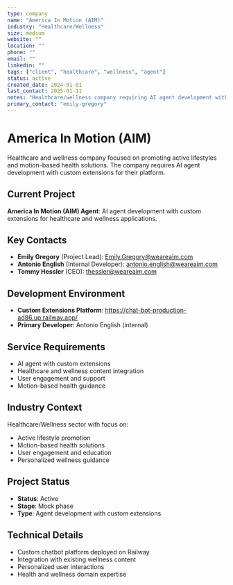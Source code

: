 ```yaml
---
type: company
name: "America In Motion (AIM)"
industry: "Healthcare/Wellness"
size: medium
website: ""
location: ""
phone: ""
email: ""
linkedin: ""
tags: ["client", "healthcare", "wellness", "agent"]
status: active
created_date: 2024-01-01
last_contact: 2025-01-11
notes: "Healthcare/wellness company requiring AI agent development with custom extensions"
primary_contact: "emily-gregory"
---
```


# America In Motion (AIM)

Healthcare and wellness company focused on promoting active lifestyles and motion-based health solutions. The company requires AI agent development with custom extensions for their platform.

## Current Project

**America In Motion (AIM) Agent**: AI agent development with custom extensions for healthcare and wellness applications.

## Key Contacts

- **Emily Gregory** (Project Lead): Emily.Gregory@weareaim.com
- **Antonio English** (Internal Developer): antonio.english@weareaim.com
- **Tommy Hessler** (CEO): thessler@weareaim.com

## Development Environment

- **Custom Extensions Platform**: https://chat-bot-production-ad86.up.railway.app/
- **Primary Developer**: Antonio English (internal)

## Service Requirements

- AI agent with custom extensions
- Healthcare and wellness content integration
- User engagement and support
- Motion-based health guidance

## Industry Context

Healthcare/Wellness sector with focus on:
- Active lifestyle promotion
- Motion-based health solutions
- User engagement and education
- Personalized wellness guidance

## Project Status

- **Status**: Active
- **Stage**: Mock phase
- **Type**: Agent development with custom extensions

## Technical Details

- Custom chatbot platform deployed on Railway
- Integration with existing wellness content
- Personalized user interactions
- Health and wellness domain expertise